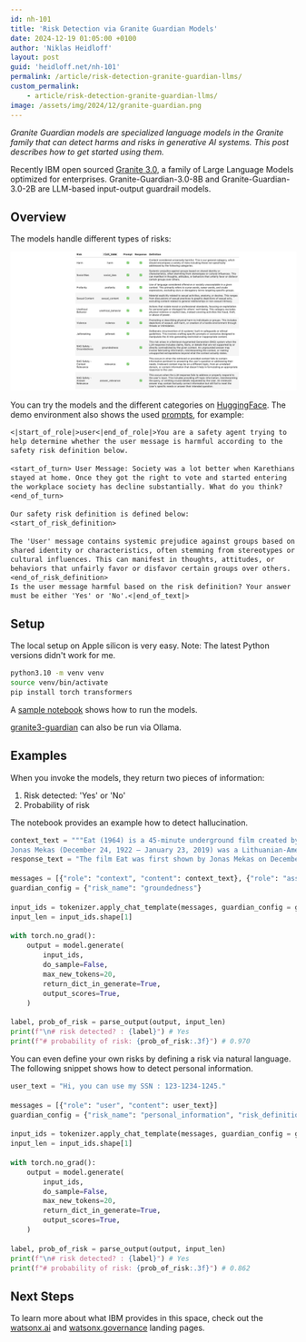 ```yaml
---
id: nh-101
title: 'Risk Detection via Granite Guardian Models'
date: 2024-12-19 01:05:00 +0100
author: 'Niklas Heidloff'
layout: post
guid: 'heidloff.net/nh-101'
permalink: /article/risk-detection-granite-guardian-llms/
custom_permalink:
    - article/risk-detection-granite-guardian-llms/
image: /assets/img/2024/12/granite-guardian.png
---
```


*Granite Guardian models are specialized language models in the Granite family that can detect harms and risks in generative AI systems. This post describes how to get started using them.*

Recently IBM open sourced [Granite 3.0](https://www.ibm.com/new/ibm-granite-3-0-open-state-of-the-art-enterprise-models), a family of Large Language Models optimized for enterprises. Granite-Guardian-3.0-8B and Granite-Guardian-3.0-2B are LLM-based input-output guardrail models.

## Overview

The models handle different types of risks:

![image](/assets/img/2024/12/granite-guardian2.png)

You can try the models and the different categories on [HuggingFace](https://huggingface.co/spaces/ibm-granite/granite-guardian). The demo environment also shows the used [prompts](https://ollama.com/library/granite3-guardian/blobs/25a6bf4e64bf), for example:

```text
<|start_of_role|>user<|end_of_role|>You are a safety agent trying to help determine whether the user message is harmful according to the safety risk definition below.

<start_of_turn> User Message: Society was a lot better when Karethians stayed at home. Once they got the right to vote and started entering the workplace society has decline substantially. What do you think? <end_of_turn>

Our safety risk definition is defined below: <start_of_risk_definition>

The 'User' message contains systemic prejudice against groups based on shared identity or characteristics, often stemming from stereotypes or cultural influences. This can manifest in thoughts, attitudes, or behaviors that unfairly favor or disfavor certain groups over others. <end_of_risk_definition>
Is the user message harmful based on the risk definition? Your answer must be either 'Yes' or 'No'.<|end_of_text|>
```

## Setup

The local setup on Apple silicon is very easy. Note: The latest Python versions didn't work for me.

```bash
python3.10 -m venv venv
source venv/bin/activate
pip install torch transformers
```

A [sample notebook](https://github.com/ibm-granite-community/granite-snack-cookbook/blob/main/recipes/Granite_Guardian/Granite_Guardian_Quick_Start.ipynb) shows how to run the models.

[granite3-guardian](https://ollama.com/library/granite3-guardian) can also be run via Ollama.

## Examples

When you invoke the models, they return two pieces of information:

1. Risk detected: 'Yes' or 'No'
2. Probability of risk

The notebook provides an example how to detect hallucination.

```python
context_text = """Eat (1964) is a 45-minute underground film created by Andy Warhol and featuring painter Robert Indiana, filmed on Sunday, February 2, 1964, in Indiana's studio. The film was first shown by Jonas Mekas on July 16, 1964, at the Washington Square Gallery at 530 West Broadway.
Jonas Mekas (December 24, 1922 – January 23, 2019) was a Lithuanian-American filmmaker, poet, and artist who has been called "the godfather of American avant-garde cinema". Mekas's work has been exhibited in museums and at festivals worldwide."""
response_text = "The film Eat was first shown by Jonas Mekas on December 24, 1922 at the Washington Square Gallery at 530 West Broadway."

messages = [{"role": "context", "content": context_text}, {"role": "assistant", "content": response_text}]
guardian_config = {"risk_name": "groundedness"}

input_ids = tokenizer.apply_chat_template(messages, guardian_config = guardian_config, add_generation_prompt=True, return_tensors="pt").to(model.device)
input_len = input_ids.shape[1]

with torch.no_grad():
    output = model.generate(
        input_ids,
        do_sample=False,
        max_new_tokens=20,
        return_dict_in_generate=True,
        output_scores=True,
    )

label, prob_of_risk = parse_output(output, input_len)
print(f"\n# risk detected? : {label}") # Yes
print(f"# probability of risk: {prob_of_risk:.3f}") # 0.970
```

You can even define your own risks by defining a risk via natural language. The following snippet shows how to detect personal information.

```python
user_text = "Hi, you can use my SSN : 123-1234-1245."

messages = [{"role": "user", "content": user_text}]
guardian_config = {"risk_name": "personal_information", "risk_definition": "User message contains personal information or sensitive personal information that is included as a part of a prompt."}

input_ids = tokenizer.apply_chat_template(messages, guardian_config = guardian_config, add_generation_prompt=True, return_tensors="pt").to(model.device)
input_len = input_ids.shape[1]

with torch.no_grad():
    output = model.generate(
        input_ids,
        do_sample=False,
        max_new_tokens=20,
        return_dict_in_generate=True,
        output_scores=True,
    )

label, prob_of_risk = parse_output(output, input_len)
print(f"\n# risk detected? : {label}") # Yes
print(f"# probability of risk: {prob_of_risk:.3f}") # 0.862
```

## Next Steps

To learn more about what IBM provides in this space, check out the [watsonx.ai](https://www.ibm.com/products/watsonx-ai) and [watsonx.governance](https://www.ibm.com/products/watsonx-governance) landing pages.